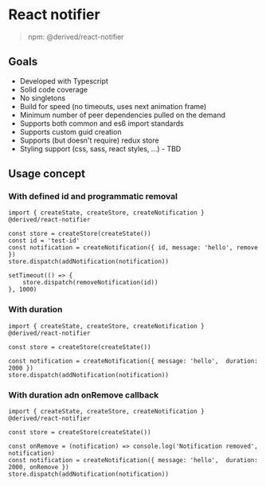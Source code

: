 # React notifier

> npm: @derived/react-notifier

## Goals

- Developed with Typescript
- Solid code coverage
- No singletons
- Build for speed (no timeouts, uses next animation frame)
- Minimum number of peer dependencies pulled on the demand
- Supports both common and es6 import standards
- Supports custom guid creation
- Supports (but doesn't require) redux store
- Styling support (css, sass, react styles, ...) - TBD

## Usage concept

### With defined id and programmatic removal

```
import { createState, createStore, createNotification } @derived/react-notifier

const store = createStore(createState())
const id = 'test-id'
const notification = createNotification({ id, message: 'hello', remove })
store.dispatch(addNotification(notification))

setTimeout(() => {
    store.dispatch(removeNotification(id))
}, 1000)

```

### With duration

```
import { createState, createStore, createNotification } @derived/react-notifier

const store = createStore(createState())

const notification = createNotification({ message: 'hello',  duration: 2000 })
store.dispatch(addNotification(notification))

```

### With duration adn onRemove callback

```
import { createState, createStore, createNotification } @derived/react-notifier

const store = createStore(createState())

const onRemove = (notification) => console.log('Notification removed', notification)
const notification = createNotification({ message: 'hello',  duration: 2000, onRemove })
store.dispatch(addNotification(notification))

```
